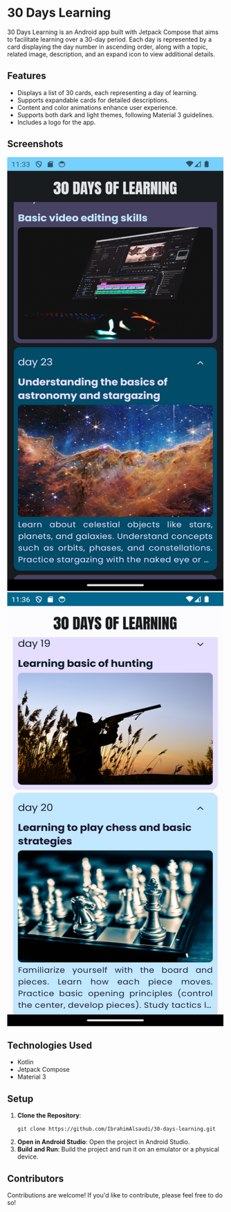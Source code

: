# 30 Days Learning

30 Days Learning is an Android app built with Jetpack Compose that aims to facilitate learning over a 30-day period. Each day is represented by a card displaying the day number in ascending order, along with a topic, related image, description, and an expand icon to view additional details.

## Features

- Displays a list of 30 cards, each representing a day of learning.
- Supports expandable cards for detailed descriptions.
- Content and color animations enhance user experience.
- Supports both dark and light themes, following Material 3 guidelines.
- Includes a logo for the app.


## Screenshots

<img src="screenshots/darktheme.png" width=500 height=1000>
<img src="screenshots/lighttheme.png" width=500 height=1000>


## Technologies Used

- Kotlin
- Jetpack Compose
- Material 3

## Setup

1. **Clone the Repository**: 
   ```
   git clone https://github.com/IbrahimAlsaudi/30-days-learning.git
   ```
2. **Open in Android Studio**: 
   Open the project in Android Studio.
3. **Build and Run**: 
   Build the project and run it on an emulator or a physical device.

   

## Contributors



Contributions are welcome! If you'd like to contribute, please feel free to do so!

